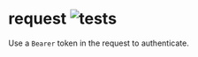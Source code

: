 # request ![tests](https://github.com/ssc-hermes/request/actions/workflows/nodejs.yml/badge.svg)

Use a `Bearer` token in the request to authenticate.


